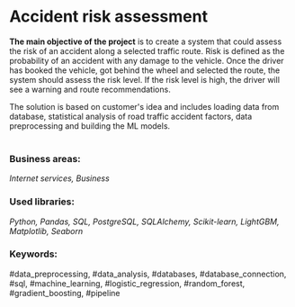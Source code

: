 # Accident risk assessment

**The main objective of the project** is to create a system that could assess the risk of an accident along a selected traffic route. Risk is defined as the probability of an accident with any damage to the vehicle. Once the driver has booked the vehicle, got behind the wheel and selected the route, the system should assess the risk level. If the risk level is high, the driver will see a warning and route recommendations. 

The solution is based on customer's idea and includes loading data from database, statistical analysis of road traffic accident factors, data preprocessing and building the ML models. <br><br>

### Business areas:
*Internet services, Business*

### Used libraries:
*Python, Pandas, SQL, PostgreSQL, SQLAlchemy, Scikit-learn, LightGBM, Matplotlib, Seaborn*

### Keywords:
#data_preprocessing, #data_analysis, #databases, #database_connection, #sql, #machine_learning, #logistic_regression, #random_forest, #gradient_boosting, #pipeline
